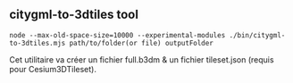 ## citygml-to-3dtiles tool
```
node --max-old-space-size=10000 --experimental-modules ./bin/citygml-to-3dtiles.mjs path/to/folder(or file) outputFolder
```
Cet utilitaire va créer un fichier full.b3dm & un fichier tileset.json (requis pour Cesium3DTileset).
